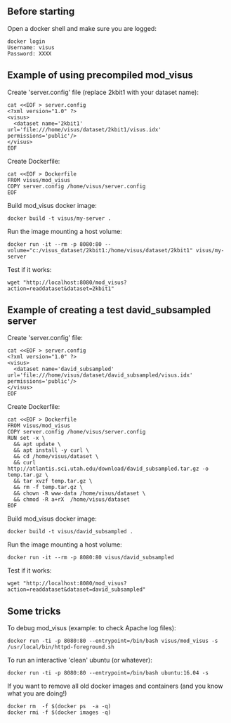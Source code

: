 Before starting
-----------------------------------

Open a docker shell and make sure you are logged:

```
docker login
Username: visus
Password: XXXX
```

Example of using precompiled mod_visus
--------------------------------------

Create 'server.config' file (replace 2kbit1 with your dataset name):
```
cat <<EOF > server.config
<?xml version="1.0" ?>
<visus>
  <dataset name='2kbit1' url='file:///home/visus/dataset/2kbit1/visus.idx' permissions='public'/>
</visus>
EOF
```

Create Dockerfile:
```
cat <<EOF > Dockerfile
FROM visus/mod_visus
COPY server.config /home/visus/server.config
EOF
```

Build mod_visus docker image:
```
docker build -t visus/my-server .
```

Run the image mounting a host volume:
```
docker run -it --rm -p 8080:80 --volume="c:/visus_dataset/2kbit1:/home/visus/dataset/2kbit1" visus/my-server 
```

Test if it works:
```
wget "http://localhost:8080/mod_visus?action=readdataset&dataset=2kbit1"
```


Example of creating a test david_subsampled server
--------------------------------------

Create 'server.config' file:
```
cat <<EOF > server.config
<?xml version="1.0" ?>
<visus>
  <dataset name='david_subsampled' url='file:///home/visus/dataset/david_subsampled/visus.idx' permissions='public'/>
</visus>
EOF
```

Create Dockerfile:
```
cat <<EOF > Dockerfile
FROM visus/mod_visus
COPY server.config /home/visus/server.config
RUN set -x \
  && apt update \
  && apt install -y curl \
  && cd /home/visus/dataset \
  && curl http://atlantis.sci.utah.edu/download/david_subsampled.tar.gz -o temp.tar.gz \
  && tar xvzf temp.tar.gz \
  && rm -f temp.tar.gz \
  && chown -R www-data /home/visus/dataset \
  && chmod -R a+rX  /home/visus/dataset  
EOF
```

Build mod_visus docker image:
```
docker build -t visus/david_subsampled .
```

Run the image mounting a host volume:
```
docker run -it --rm -p 8080:80 visus/david_subsampled 
```

Test if it works:
```
wget "http://localhost:8080/mod_visus?action=readdataset&dataset=david_subsampled"
```



Some tricks
------------------------------------

To debug mod_visus (example: to check Apache log files):
```
docker run -ti -p 8080:80 --entrypoint=/bin/bash visus/mod_visus -s
/usr/local/bin/httpd-foreground.sh
```

To run an interactive 'clean' ubuntu (or whatever):
```
docker run -ti -p 8080:80 --entrypoint=/bin/bash ubuntu:16.04 -s
```

If you want to remove all old docker images and containers (and you know what you are doing!)
```
docker rm  -f $(docker ps  -a -q)
docker rmi -f $(docker images -q)
```

